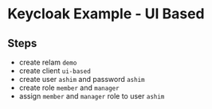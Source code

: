 # Keycloak Example - UI Based

## Steps
- create relam `demo`
- create client `ui-based`
- create user `ashim` and password `ashim`
- create role `member` and `manager`
- assign `member` and `manager` role to user `ashim`